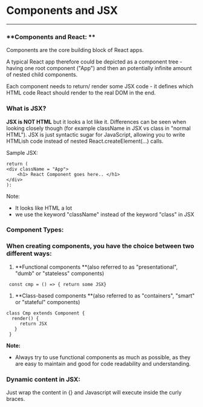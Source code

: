 # **Components and JSX**

---

### **Components and React: **

Components are the core building block of React apps.

A typical React app therefore could be depicted as a component tree - having one root component \("App"\) and then an potentially infinite amount of nested child components.

Each component needs to return/ render some JSX code - it defines which HTML code React should render to the real DOM in the end.

### **What is JSX?**

**JSX is NOT HTML** but it looks a lot like it. Differences can be seen when looking closely though \(for example className in JSX vs class in "normal HTML"\). JSX is just syntactic sugar for JavaScript, allowing you to write HTMLish code instead of nested React.createElement\(...\) calls.

Sample JSX:

```
return (
<div className = "App">
    <h1> React Component goes here.. </h1>
</div> 
):
```

Note:

* It looks like HTML a lot
* we use the keyword "className"  instead of the keyword "class" in JSX

### **Component Types:**

### When creating components, you have the choice between two different ways:

1. **Functional components **\(also referred to as "presentational", "dumb" or "stateless" components\) 

```
 const cmp = () => { return some JSX}
```

1. **Class-based components **\(also referred to as "containers", "smart" or "stateful" components\)

```
class Cmp extends Component {
  render() { 
     return JSX
   }
 }
```

**Note:**

* Always try to use functional components as much as possible, as they are easy to maintain and good for code readability and understanding. 

### Dynamic content in JSX:

Just wrap the content in {} and Javascript will execute inside the curly braces.

